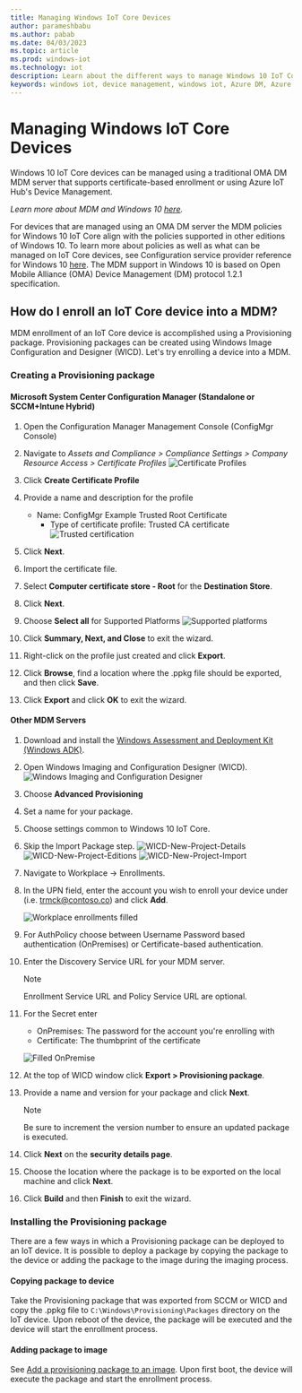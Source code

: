 ```yaml
---
title: Managing Windows IoT Core Devices
author: parameshbabu
ms.author: pabab
ms.date: 04/03/2023
ms.topic: article
ms.prod: windows-iot
ms.technology: iot
description: Learn about the different ways to manage Windows 10 IoT Core devices, such as using a traditional OMA DM MDM server that supports certificate-based enrollment.
keywords: windows iot, device management, windows iot, Azure DM, Azure Hub, Azure IoT
---
```


# Managing Windows IoT Core Devices

Windows 10 IoT Core devices can be managed using a traditional OMA DM MDM server that supports certificate-based enrollment or using Azure IoT Hub's Device Management.  

 *Learn more about MDM and Windows 10 [here](/windows/client-management/mdm/).*

For devices that are managed using an OMA DM server the MDM policies for Windows 10 IoT Core align with the policies supported in other editions of Windows 10. To learn more about policies as well as what can be managed on IoT Core devices, see Configuration service provider reference for Windows 10 [here](/windows/client-management/mdm/configuration-service-provider-reference). The MDM support in Windows 10 is based on Open Mobile Alliance (OMA) Device Management (DM) protocol 1.2.1 specification.

## How do I enroll an IoT Core device into a MDM?

MDM enrollment of an IoT Core device is accomplished using a Provisioning package. Provisioning packages can be created using Windows Image Configuration and Designer (WICD). Let's try enrolling a device into a MDM.

### Creating a Provisioning package

#### Microsoft System Center Configuration Manager (Standalone or SCCM+Intune Hybrid)

1. Open the Configuration Manager Management Console (ConfigMgr Console)

1. Navigate to *Assets and Compliance > Compliance Settings > Company Resource Access > Certificate Profiles*
   ![Certificate Profiles](../media/ManagingDevices/ConfigMgr-Certificate-Profiles.PNG)

1. Click **Create Certificate Profile**

1. Provide a name and description for the profile
   - Name: ConfigMgr Example Trusted Root Certificate
     - Type of certificate profile: Trusted CA certificate  
     ![Trusted certification](../media/ManagingDevices/ConfigMgr-Certificate-Profiles-Wizard.png)

1. Click **Next**.

1. Import the certificate file.

1. Select **Computer certificate store - Root** for the **Destination Store**.

1. Click **Next**.

1. Choose **Select all** for Supported Platforms
   ![Supported platforms](../media/ManagingDevices/ConfigMgr-Certificate-Profiles-Wizard-Supported-Platforms.png)

1. Click **Summary, Next, and Close** to exit the wizard.

1. Right-click on the profile just created and click **Export**.

1. Click **Browse**, find a location where the .ppkg file should be exported, and then click **Save**.

1. Click **Export** and click **OK** to exit the wizard.

#### Other MDM Servers

1. Download and install the [Windows Assessment and Deployment Kit (Windows ADK)](https://developer.microsoft.com/windows/hardware/windows-assessment-deployment-kit).

1. Open Windows Imaging and Configuration Designer (WICD).
   ![Windows Imaging and Configuration Designer](../media/ManagingDevices/WICD-Start-Page.png)

1. Choose **Advanced Provisioning**

1. Set a name for your package.

1. Choose settings common to Windows 10 IoT Core.

1. Skip the Import Package step.
   ![WICD-New-Project-Details](../media/ManagingDevices/WICD-Advanced-Provisioning-New-Project-Details.PNG)
   ![WICD-New-Project-Editions](../media/ManagingDevices/WICD-Advanced-Provisioning-New-Project-Editions.PNG)
   ![WICD-New-Project-Import](../media/ManagingDevices/WICD-Advanced-Provisioning-New-Project-Import.PNG)

1. Navigate to Workplace -> Enrollments.

1. In the UPN field, enter the account you wish to enroll your device under (i.e. trmck@contoso.co) and click **Add**.

   ![Workplace enrollments filled](../media/ManagingDevices/WICD-Workplace-Enrollments-UPN-Filled.png)

1. For AuthPolicy choose between Username Password based authentication (OnPremises) or Certificate-based authentication.

1. Enter the Discovery Service URL for your MDM server.

    > [!NOTE]
    > Enrollment Service URL and Policy Service URL are optional.

1. For the Secret enter  
    - OnPremises: The password for the account you're enrolling with  
    - Certificate: The thumbprint of the certificate

    ![Filled OnPremise](../media/ManagingDevices/WICD-Workplace-Enrollments-UPN-Details-Filled-Premise.png)  

1. At the top of WICD window click **Export > Provisioning package**.

1. Provide a name and version for your package and click **Next**.

    > [!NOTE]
    > Be sure to increment the version number to ensure an updated package is executed.

1. Click **Next** on the **security details page**.

1. Choose the location where the package is to be exported on the local machine and click **Next**.

1. Click **Build** and then **Finish** to exit the wizard.

### Installing the Provisioning package

There are a few ways in which a Provisioning package can be deployed to an IoT device. It is possible to deploy a package by copying the package to the device or adding the package to the image during the imaging process.

#### Copying package to device

Take the Provisioning package that was exported from SCCM or WICD and copy the .ppkg file to `C:\Windows\Provisioning\Packages` directory on the IoT device. Upon reboot of the device, the package will be executed and the device will start the enrollment process.

#### Adding package to image

See [Add a provisioning package to an image](/windows-hardware/manufacture/iot/add-a-provisioning-package-to-an-image). Upon first boot, the device will execute the package and start the enrollment process.
